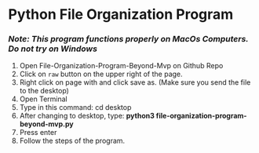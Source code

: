 # Python File Organization Program
### *Note: This program functions properly on MacOs Computers. Do not try on Windows*


1) Open File-Organization-Program-Beyond-Mvp on Github Repo 
2) Click on ```raw``` button on the upper right of the page.
3) Right click on page with and click save as. (Make sure you send the file to the desktop)
4) Open Terminal 
5) Type in this command: cd desktop
6) After changing to desktop, type: **python3 file-organization-program-beyond-mvp.py**
7) Press enter
8) Follow the steps of the program.


